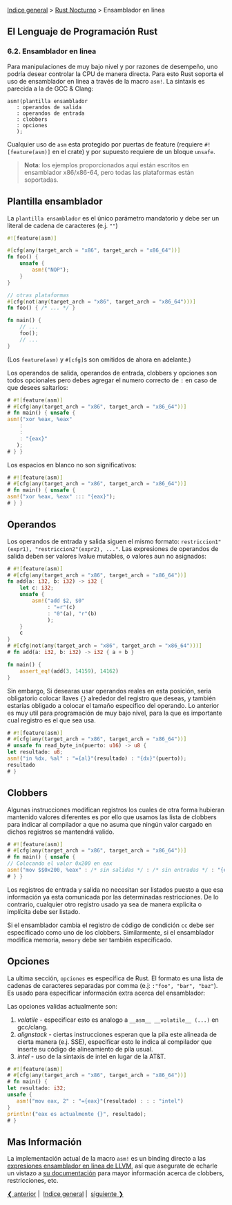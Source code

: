 [Indice general](_index.md) > [Rust Nocturno](ch06-00-nightly-rust.md) > 
Ensamblador en linea

## El Lenguaje de Programación Rust

### 6.2. Ensamblador en linea

Para manipulaciones de muy bajo nivel y por razones de desempeño, uno podría
desear controlar la CPU de manera directa. Para esto Rust soporta el uso de
ensamblador en linea a través de la macro `asm!`. La sintaxis es parecida a la
de GCC & Clang:

```ignore
asm!(plantilla ensamblador
   : operandos de salida
   : operandos de entrada
   : clobbers
   : opciones
   );
```

Cualquier uso de `asm` esta protegido por puertas de feature (requiere
`#![feature(asm)]` en el crate) y por supuesto requiere de un bloque `unsafe`.

> **Nota**: los ejemplos proporcionados aquí están escritos en ensamblador
x86/x86-64, pero
> todas las plataformas están soportadas.

## Plantilla ensamblador

La `plantilla ensamblador` es el único parámetro mandatorio y debe ser un
literal de cadena de caracteres (e.j. `""`)

```rust
#![feature(asm)]

#[cfg(any(target_arch = "x86", target_arch = "x86_64"))]
fn foo() {
    unsafe {
        asm!("NOP");
    }
}

// otras plataformas
#[cfg(not(any(target_arch = "x86", target_arch = "x86_64")))]
fn foo() { /* ... */ }

fn main() {
    // ...
    foo();
    // ...
}
```

(Los `feature(asm)` y `#[cfg]`s son omitidos de ahora en adelante.)

Los operandos de salida, operandos de entrada, clobbers y opciones son todos
opcionales pero debes agregar el numero correcto de `:` en caso de que desees
saltarlos:

```rust
# #![feature(asm)]
# #[cfg(any(target_arch = "x86", target_arch = "x86_64"))]
# fn main() { unsafe {
asm!("xor %eax, %eax"
    :
    :
    : "{eax}"
   );
# } }
```

Los espacios en blanco no son significativos:

```rust
# #![feature(asm)]
# #[cfg(any(target_arch = "x86", target_arch = "x86_64"))]
# fn main() { unsafe {
asm!("xor %eax, %eax" ::: "{eax}");
# } }
```

## Operandos

Los operandos de entrada y salida siguen el mismo formato:
`restriccion1"(expr1), "restriccion2"(expr2), ..."`. Las expresiones de
operandos de salida deben ser valores lvalue mutables, o valores aun no
asignados:

```rust
# #![feature(asm)]
# #[cfg(any(target_arch = "x86", target_arch = "x86_64"))]
fn add(a: i32, b: i32) -> i32 {
    let c: i32;
    unsafe {
        asm!("add $2, $0"
             : "=r"(c)
             : "0"(a), "r"(b)
             );
    }
    c
}
# #[cfg(not(any(target_arch = "x86", target_arch = "x86_64")))]
# fn add(a: i32, b: i32) -> i32 { a + b }

fn main() {
    assert_eq!(add(3, 14159), 14162)
}
```

Sin embargo, Si desearas usar operandos reales en esta posición, seria
obligatorio colocar llaves `{}` alrededor del registro que deseas, y también
estarías obligado a colocar el tamaño especifico del operando. Lo anterior es
muy util para programación de muy bajo nivel, para la que es importante cual
registro es el que sea usa.

```rust
# #![feature(asm)]
# #[cfg(any(target_arch = "x86", target_arch = "x86_64"))]
# unsafe fn read_byte_in(puerto: u16) -> u8 {
let resultado: u8;
asm!("in %dx, %al" : "={al}"(resultado) : "{dx}"(puerto));
resultado
# }
```

## Clobbers

Algunas instrucciones modifican registros los cuales de otra forma hubieran
mantenido valores diferentes es por ello que usamos las lista de clobbers para
indicar al compilador a que no asuma que ningún valor cargado en dichos
registros se mantendrá valido.

```rust
# #![feature(asm)]
# #[cfg(any(target_arch = "x86", target_arch = "x86_64"))]
# fn main() { unsafe {
// Colocando el valor 0x200 en eax
asm!("mov $$0x200, %eax" : /* sin salidas */ : /* sin entradas */ : "{eax}");
# } }
```

Los registros de entrada y salida no necesitan ser listados puesto a que esa
información ya esta comunicada por las determinadas restricciones. De lo
contrario, cualquier otro registro usado ya sea de manera explicita o implícita
debe ser listado.

Si el ensamblador cambia el registro de código de condición `cc` debe ser
especificado como uno de los clobbers. Similarmente, si el ensamblador modifica
memoria, `memory` debe ser también especificado.

## Opciones

La ultima sección, `opciones` es específica de Rust. El formato es una lista de
cadenas de caracteres separadas por comma (e.j: `:"foo", "bar", "baz"`). Es
usado para especificar información extra acerca del ensamblador:

Las opciones validas actualmente son:

1. *volatile* - especificar esto es analogo a `__asm__ __volatile__ (...)` en
gcc/clang.
2. *alignstack* - ciertas instrucciones esperan que la pila este alineada de
cierta manera (e.j. SSE), especificar esto le indica al compilador que inserte
su código de alineamiento de pila usual.
3. *intel* - uso de la sintaxis de intel en lugar de la AT&T.

```rust
# #![feature(asm)]
# #[cfg(any(target_arch = "x86", target_arch = "x86_64"))]
# fn main() {
let resultado: i32;
unsafe {
   asm!("mov eax, 2" : "={eax}"(resultado) : : : "intel")
}
println!("eax es actualmente {}", resultado);
# }
```

## Mas Información

La implementación actual de la macro `asm!` es un binding directo a las
[expresiones ensamblador en linea de LLVM][llvm-docs], así que asegurate de
echarle un vistazo a [su documentación][llvm-docs] para mayor información acerca
de clobbers, restricciones, etc.

[llvm-docs]: http://llvm.org/docs/LangRef.html#inline-assembler-expressions

[❮ anterior](ch06-01-compiler-plugins.md)&nbsp;|&nbsp;
[Indice general](_index.md)&nbsp;|&nbsp;
[siguiente ❯](ch06-03-no-stdlib.md)
